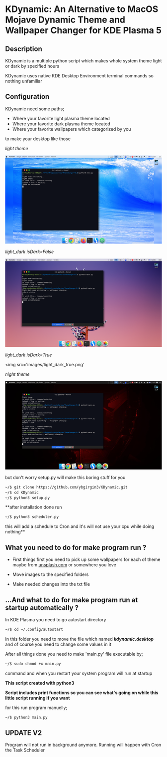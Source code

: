 # KDynamic: An Alternative to MacOS Mojave Dynamic Theme and Wallpaper Changer for KDE Plasma 5

## Description

KDynamic is a multiple python script which makes whole system theme light or dark by specified hours

KDynamic uses native KDE Desktop Environment terminal commands so nothing unfamiliar

## Configuration

KDynamic need some paths;
- Where your favorite light plasma theme located
- Where your favorite dark plasma theme located
- Where your favorite wallpapers which categorized by you

to make your desktop like those

*light theme*

<img src='images/light.png'/>

*light_dark isDark=False*

<img src='images/light_dark_false.png'>

*light_dark isDark=True*

<img src='images/light_dark_true.png'

*night theme*

<img src='images/night.png'/>


but don't worry setup.py will make this boring stuff for you

```sh
~/$ git clone https://github.com/ybgirgin3/KDynamic.git
~/$ cd KDynamic
~/$ python3 setup.py
```

**after installation done run

```sh
~/$ python3 scheduler.py
```
this will add a schedule to Cron and it's will not use your cpu while doing nothing**


## What you need to do for make program run ?

- First things first you need to pick up some wallpapers for each of theme maybe from [unsplash.com](http://unsplash.com) or somewhere you love

- Move images to the specified folders

- Make needed changes into the txt file


## ...And what to do for make program run at startup automatically ?

In KDE Plasma you need to go autostart directory

```sh
~/$ cd ~/.config/autostart
```

In this folder you need to move the file which named ***kdynamic.desktop*** and of course you need to change some values in it


After all things done you need to make 'main.py' file executable by;


```sh
~/$ sudo chmod +x main.py
```
command and when you restart your system program will run at startup


**This script created with python3**


**Script includes print functions so you can see what's going on while this little script running if you want**

for this run program manuelly;

```sh
~/$ python3 main.py
```

## UPDATE V2
Program will not run in background anymore. Running will happen with Cron the Task Scheduler

